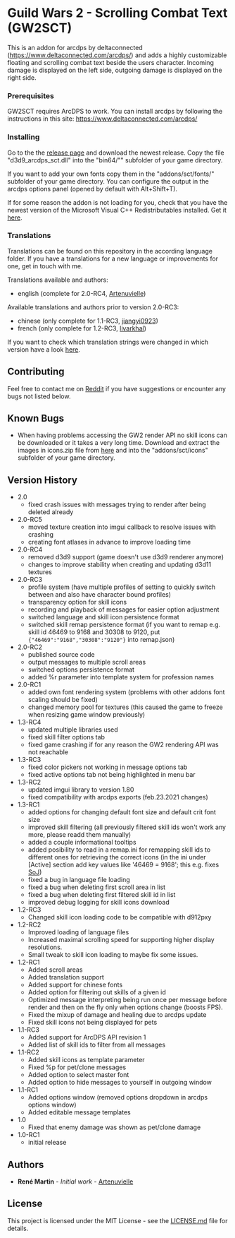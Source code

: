 # Guild Wars 2 - Scrolling Combat Text (GW2SCT)

This is an addon for arcdps by deltaconnected (https://www.deltaconnected.com/arcdps/) and adds a highly customizable floating and scrolling combat text beside the users character. Incoming damage is displayed on the left side, outgoing damage is displayed on the right side.

### Prerequisites

GW2SCT requires ArcDPS to work. You can install arcdps by following the instructions in this site:
https://www.deltaconnected.com/arcdps/

### Installing

Go to the the [release page](https://github.com/Artenuvielle/GW2-SCT/releases) and download the newest release. Copy the file "d3d9_arcdps_sct.dll" into the "bin64/"" subfolder of your game directory.

If you want to add your own fonts copy them in the "addons/sct/fonts/" subfolder of your game directory. You can configure the output in the arcdps options panel (opened by default with Alt+Shift+T).

If for some reason the addon is not loading for you, check that you have the newest version of the Microsoft Visual C++ Redistributables installed. Get it [here](https://support.microsoft.com/de-de/help/2977003/the-latest-supported-visual-c-downloads).

### Translations

Translations can be found on this repository in the according language folder. If you have a translations for a new language or improvements for one, get in touch with me.

Translations available and authors:
* english (complete for 2.0-RC4, [Artenuvielle](https://github.com/Artenuvielle))

Available translations and authors prior to version 2.0-RC3:
* chinese (only complete for 1.1-RC3, [jiangyi0923](https://github.com/jiangyi0923))
* french (only complete for 1.2-RC3, [livarkhal](https://github.com/livarkhal))

If you want to check which translation strings were changed in which version have a look [here](https://github.com/Artenuvielle/GW2-SCT/blob/master/languages/LANGUAGE_CHANGELOG.md).

## Contributing

Feel free to contact me on [Reddit](https://www.reddit.com/user/Artenuvielle/) if you have suggestions or encounter any bugs not listed below.

## Known Bugs

* When having problems accessing the GW2 render API no skill icons can be downloaded or it takes a very long time. Download and extract the images in icons.zip file from [here](https://github.com/Artenuvielle/GW2-SCT/issues/11#issuecomment-606794158) and into the "addons/sct/icons" subfolder of your game directory.

## Version History

* 2.0
	* fixed crash issues with messages trying to render after being deleted already
* 2.0-RC5
	* moved texture creation into imgui callback to resolve issues with crashing
	* creating font atlases in advance to improve loading time
* 2.0-RC4
	* removed d3d9 support (game doesn't use d3d9 renderer anymore)
	* changes to improve stability when creating and updating d3d11 textures
* 2.0-RC3
	* profile system (have multiple profiles of setting to quickly switch between and also have character bound profiles)
	* transparency option for skill icons
	* recording and playback of messages for easier option adjustment
	* switched language and skill icon persistence format
	* switched skill remap persistence format (if you want to remap e.g. skill id 46469 to 9168 and 30308 to 9120, put `{"46469":"9168","30308":"9120"}` into remap.json)
* 2.0-RC2
	* published source code
	* output messages to multiple scroll areas
	* switched options persistence format
	* added %r parameter into template system for profession names
* 2.0-RC1
	* added own font rendering system (problems with other addons font scaling should be fixed)
	* changed memory pool for textures (this caused the game to freeze when resizing game window previously)
* 1.3-RC4
	* updated multiple libraries used
	* fixed skill filter options tab
	* fixed game crashing if for any reason the GW2 rendering API was not reachable
* 1.3-RC3
	* fixed color pickers not working in message options tab
	* fixed active options tab not being highlighted in menu bar
* 1.3-RC2
	* updated imgui library to version 1.80
	* fixed compatibility with arcdps exports (feb.23.2021 changes)
* 1.3-RC1
	* added options for changing default font size and default crit font size
	* improved skill filtering (all previously filtered skill ids won't work any more, please readd them manually)
	* added a couple informational tooltips
	* added posibility to read in a remap.ini for remapping skill ids to different ones for retrieving the correct icons (in the ini under [Active] section add key values like '46469 = 9168'; this e.g. fixes [SoJ](https://github.com/Artenuvielle/GW2-SCT/issues/9#issuecomment-604472445))
	* fixed a bug in language file loading
	* fixed a bug when deleting first scroll area in list
	* fixed a bug when deleting first filtered skill id in list
	* improved debug logging for skill icons download
* 1.2-RC3
	* Changed skill icon loading code to be compatible with d912pxy
* 1.2-RC2
	* Improved loading of language files
	* Increased maximal scrolling speed for supporting higher display resolutions.
	* Small tweak to skill icon loading to maybe fix some issues.
* 1.2-RC1
	* Added scroll areas
	* Added translation support
	* Added support for chinese fonts
	* Added option for filtering out skills of a given id
	* Optimized message interpreting being run once per message before render and then on the fly only when options change (boosts FPS).
	* Fixed the mixup of damage and healing due to arcdps update
	* Fixed skill icons not being displayed for pets
* 1.1-RC3
	* Added support for ArcDPS API revision 1
	* Added list of skill ids to filter from all messages
* 1.1-RC2
	* Added skill icons as template parameter
	* Fixed %p for pet/clone messages
	* Added option to select master font
	* Added option to hide messages to yourself in outgoing window
* 1.1-RC1
	* Added options window (removed options dropdown in arcdps options window)
	* Added editable message templates
* 1.0
	* Fixed that enemy damage was shown as pet/clone damage
* 1.0-RC1
	*  initial release

## Authors

* **René Martin** - *Initial work* - [Artenuvielle](https://github.com/Artenuvielle)

## License

This project is licensed under the MIT License - see the [LICENSE.md](LICENSE.md) file for details.
